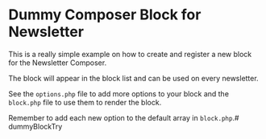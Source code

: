 # Dummy Composer Block for Newsletter

This is a really simple example on how to create and register a new block for the
Newsletter Composer.

The block will appear in the block list and can be used on every newsletter.

See the `options.php` file to add more options to your block and the `block.php`
file to use them to render the block. 

Remember to add each new option to the default array in `block.php`.# dummyBlockTry
